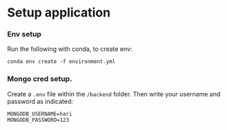# Setup application

### Env setup
Run the following with conda, to create env: 
```
conda env create -f environment.yml
```

### Mongo cred setup. 
Create a `.env` file within the `/backend` folder. Then write your username and password as indicated: 

```
MONGODB_USERNAME=hari
MONGODB_PASSWORD=123
```
